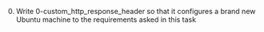 0. Write 0-custom_http_response_header so that it configures a brand new Ubuntu machine to the requirements asked in this task
